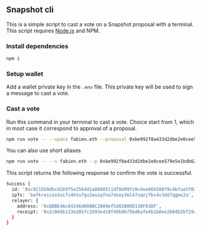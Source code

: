 ## Snapshot cli

This is a simple script to cast a vote on a Snapshot proposal with a terminal. This script requires [Node.js](https://nodejs.org/en/download/) and NPM.

### Install dependencies
```sh
npm i
```

### Setup wallet
Add a wallet private key in the `.env` file. This private key will be used to sign a message to cast a vote. 

### Cast a vote

Run this command in your terminal to cast a vote. Choice start from 1, which in most case it correspond to approval of a proposal.
```sh
npm run vote -- --space fabien.eth --proposal 0xbe992f0a433d2dbe2e0cee579e5e1bdb625cdcb3a14357ea990c6cdc3e129991 --choice 1
```
You can also use short aliases
```sh
npm run vote -- --s fabien.eth --p 0xbe992f0a433d2dbe2e0cee579e5e1bdb625cdcb3a14357ea990c6cdc3e129991 --c 1
```

This script returns the following response to confirm the vote is successful.
```sh
Success {
  id: '0xc9215b9dbcd2b9f5e2564d1a8080511df8d99fc0cdea86b508f9c4bfaa5f0393',
  ipfs: 'bafkreicas5oifs4hto7gu2eoiqfna7dzey3ml47xqojfbv4v3dd7qgmx2a',
  relayer: {
    address: '0x8BBE4Ac64246d600BC2889ef5d83809D138F03DF',
    receipt: '0x2c0d4b123e285fc2693e418f49b9b75bd6afe4b1b8ee2b8db2bf29a1a9b2917e62c468f788d1aab6bd2ef3b56d0eec0de6200f14506cf2de16bb6a4534487c3d1b'
  }
}
```

